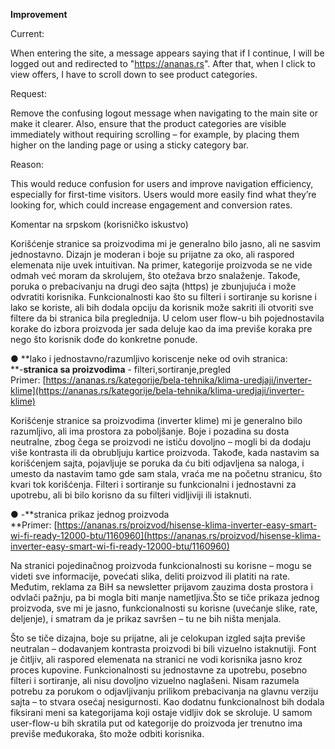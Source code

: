 **Improvement**

Current:

When entering the site, a message appears saying that if I continue, I will be logged out and redirected to "https://ananas.rs". After that, when I click to view offers, I have to scroll down to see product categories.

Request:

Remove the confusing logout message when navigating to the main site or make it clearer. Also, ensure that the product categories are visible immediately without requiring scrolling – for example, by placing them higher on the landing page or using a sticky category bar.

Reason:

This would reduce confusion for users and improve navigation efficiency, especially for first-time visitors. Users would more easily find what they’re looking for, which could increase engagement and conversion rates.

Komentar na srpskom (korisničko iskustvo)

Korišćenje stranice sa proizvodima mi je generalno bilo jasno, ali ne sasvim jednostavno. Dizajn je moderan i boje su prijatne za oko, ali raspored elemenata nije uvek intuitivan. Na primer, kategorije proizvoda se ne vide odmah već moram da skrolujem, što otežava brzo snalaženje. Takođe, poruka o prebacivanju na drugi deo sajta (https) je zbunjujuća i može odvratiti korisnika. Funkcionalnosti kao što su filteri i sortiranje su korisne i lako se koriste, ali bih dodala opciju da korisnik može sakriti ili otvoriti sve filtere da bi stranica bila preglednija. U celom user flow-u bih pojednostavila korake do izbora proizvoda jer sada deluje kao da ima previše koraka pre nego što korisnik dođe do konkretne ponude.

● **lako i jednostavno/razumljivo koriscenje neke od ovih stranica:  
**\-**stranica sa proizvodima** - filteri,sortiranje,pregled  
Primer: [https://ananas.rs/kategorije/bela-tehnika/klima-uredjaji/inverter-klime](https://ananas.rs/kategorije/bela-tehnika/klima-uredjaji/inverter-klime)

Korišćenje stranice sa proizvodima (inverter klime) mi je generalno bilo razumljivo, ali ima prostora za poboljšanje. Boje i pozadina su dosta neutralne, zbog čega se proizvodi ne ističu dovoljno – mogli bi da dodaju više kontrasta ili da obrubljuju kartice proizvoda. Takođe, kada nastavim sa korišćenjem sajta, pojavljuje se poruka da ću biti odjavljena sa naloga, i umesto da nastavim tamo gde sam stala, vraća me na početnu stranicu, što kvari tok korišćenja. Filteri i sortiranje su funkcionalni i jednostavni za upotrebu, ali bi bilo korisno da su filteri vidljiviji ili istaknuti.

● -**stranica prikaz jednog proizvoda  
**Primer: [https://ananas.rs/proizvod/hisense-klima-inverter-easy-smart-wi-fi-ready-12000-btu/1160960](https://ananas.rs/proizvod/hisense-klima-inverter-easy-smart-wi-fi-ready-12000-btu/1160960)

Na stranici pojedinačnog proizvoda funkcionalnosti su korisne – mogu se videti sve informacije, povećati slika, deliti proizvod ili platiti na rate. Međutim, reklama za BiH sa newsletter prijavom zauzima dosta prostora i odvlači pažnju, pa bi mogla biti manje nametljiva.Što se tiče prikaza jednog proizvoda, sve mi je jasno, funkcionalnosti su korisne (uvećanje slike, rate, deljenje), i smatram da je prikaz savršen – tu ne bih ništa menjala.

Što se tiče dizajna, boje su prijatne, ali je celokupan izgled sajta previše neutralan – dodavanjem kontrasta proizvodi bi bili vizuelno istaknutiji. Font je čitljiv, ali raspored elemenata na stranici ne vodi korisnika jasno kroz proces kupovine. Funkcionalnosti su jednostavne za upotrebu, posebno filteri i sortiranje, ali nisu dovoljno vizuelno naglašeni. Nisam razumela potrebu za porukom o odjavljivanju prilikom prebacivanja na glavnu verziju sajta – to stvara osećaj nesigurnosti. Kao dodatnu funkcionalnost bih dodala fiksirani meni sa kategorijama koji ostaje vidljiv dok se skroluje. U samom user-flow-u bih skratila put od kategorije do proizvoda jer trenutno ima previše međukoraka, što može odbiti korisnika.
